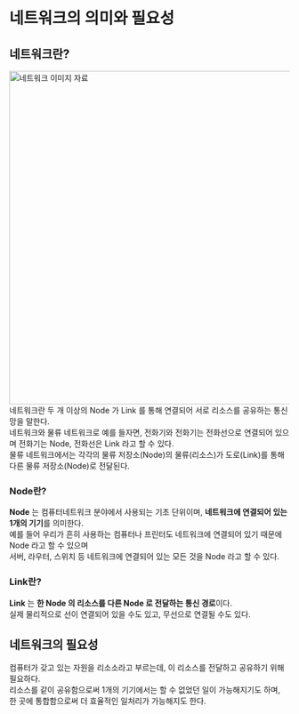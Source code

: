 # 네트워크의 의미와 필요성
## 네트워크란?
<img width="600" alt="네트워크 이미지 자료" src="https://user-images.githubusercontent.com/105399791/206714158-55dd2b8f-d71c-42d2-ae8e-a2a60c29dd25.png">
네트워크란 두 개 이상의 Node 가 Link 를 통해 연결되어 서로 리소스를 공유하는 통신망을 말한다.<br>
 네트워크와 물류 네트워크로 예를 들자면, 전화기와 전화기는 전화선으로 연결되어 있으며 전화기는 Node, 전화선은 Link 라고 할 수 있다.<br>
물류 네트워크에서는 각각의 물류 저장소(Node)의 물류(리소스)가 도로(Link)를 통해 다른 물류 저장소(Node)로 전달된다.

### Node란?
**Node** 는 컴퓨터네트워크 분야에서 사용되는 기초 단위이며, **네트워크에 연결되어 있는 1개의 기기**를 의미한다.<br>
예를 들어 우리가 흔히 사용하는 컴퓨터나 프린터도 네트워크에 연결되어 있기 때문에 Node 라고 할 수 있으며<br>
서버, 라우터, 스위치 등 네트워크에 연결되어 있는 모든 것을 Node 라고 할 수 있다.

### Link란?
**Link** 는 **한 Node 의 리소스를 다른 Node 로 전달하는 통신 경로**이다.<br>
실제 물리적으로 선이 연결되어 있을 수도 있고, 무선으로 연결될 수도 있다.

## 네트워크의 필요성
컴퓨터가 갖고 있는 자원을 리소소라고 부르는데, 이 리소스를 전달하고 공유하기 위해 필요하다.<br>
리소스를 같이 공유함으로써 1개의 기기에서는 할 수 없었던 일이 가능해지기도 하며,<br>
한 곳에 통합함으로써 더 효율적인 일처리가 가능해지도 한다.
